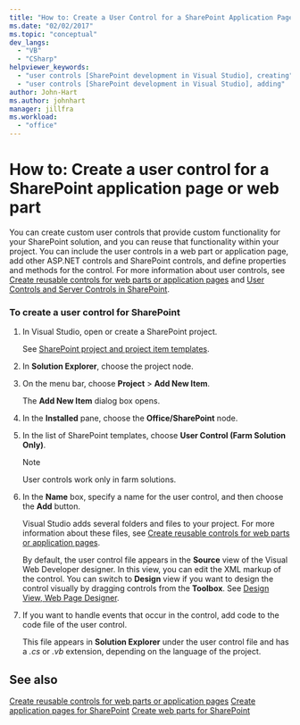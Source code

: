 ```yaml
---
title: "How to: Create a User Control for a SharePoint Application Page or Web Part | Microsoft Docs"
ms.date: "02/02/2017"
ms.topic: "conceptual"
dev_langs:
  - "VB"
  - "CSharp"
helpviewer_keywords:
  - "user controls [SharePoint development in Visual Studio], creating"
  - "user controls [SharePoint development in Visual Studio], adding"
author: John-Hart
ms.author: johnhart
manager: jillfra
ms.workload:
  - "office"
---
```

# How to: Create a user control for a SharePoint application page or web part
  You can create custom user controls that provide custom functionality for your SharePoint solution, and you can reuse that functionality within your project. You can include the user controls in a web part or application page, add other ASP.NET controls and SharePoint controls, and define properties and methods for the control. For more information about user controls, see [Create reusable controls for web parts or application pages](../sharepoint/creating-reusable-controls-for-web-parts-or-application-pages.md) and [User Controls and Server Controls in SharePoint](https://blogs.msdn.microsoft.com/kaevans/2011/04/28/user-controls-and-server-controls-in-sharepoint/).

### To create a user control for SharePoint

1.  In Visual Studio, open or create a SharePoint project.

     See [SharePoint project and project item templates](../sharepoint/sharepoint-project-and-project-item-templates.md).

2.  In **Solution Explorer**, choose the project node.

3.  On the menu bar, choose **Project** > **Add New Item**.

     The **Add New Item** dialog box opens.

4.  In the **Installed** pane, choose the **Office/SharePoint** node.

5.  In the list of SharePoint templates, choose **User Control (Farm Solution Only)**.

    > [!NOTE]
    >  User controls work only in farm solutions.

6.  In the **Name** box, specify a name for the user control, and then choose the **Add** button.

     Visual Studio adds several folders and files to your project. For more information about these files, see [Create reusable controls for web parts or application pages](../sharepoint/creating-reusable-controls-for-web-parts-or-application-pages.md).

     By default, the user control file appears in the **Source** view of the Visual Web Developer designer. In this view, you can edit the XML markup of the control. You can switch to **Design** view if you want to design the control visually by dragging controls from the **Toolbox**. See [Design View, Web Page Designer](/previous-versions/aspnet/ms178149\(v\=vs.100\)).

7.  If you want to handle events that occur in the control, add code to the code file of the user control.

     This file appears in **Solution Explorer** under the user control file and has a *.cs* or *.vb* extension, depending on the language of the project.

## See also
 [Create reusable controls for web parts or application pages](../sharepoint/creating-reusable-controls-for-web-parts-or-application-pages.md)
 [Create application pages for SharePoint](../sharepoint/creating-application-pages-for-sharepoint.md)
 [Create web parts for SharePoint](../sharepoint/creating-web-parts-for-sharepoint.md)

